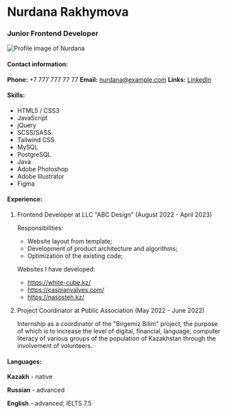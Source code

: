 # Nurdana Rakhymova
### Junior Frontend Developer
![Profile image of Nurdana](https://sun6-22.userapi.com/s/v1/ig2/WGTDkZUpN-iOSA48LDALEGHBQwMacInWi445QWT8peEWvdheXCAzFKB-oy5ZXuEIoNePEekgraoxjGsO08rB5gEo.jpg?size=200x200&quality=96&crop=0,442,1620,1620&ava=1)
#### Contact information:

**Phone:** +7 777 777 77 77
**Email:** nurdana@example.com
**Links:** [LinkedIn](https://www.linkedin.com/mynetwork/)

#### Skills:
- HTML5 / CSS3
- JavaScript
- jQuery
- SCSS/SASS
- Tailwind CSS 
- MySQL 
- PostgreSQL
- Java
- Adobe Photoshop
- Adobe Illustrator
- Figma

#### Experience:

1. Frontend Developer at LLC "ABC Design"
   (August 2022 - April 2023)

   Responsibilities:
   - Website layout from template;
   - Development of product architecture and algorithms;
   - Optimization of the existing code;
   
   Websites I have developed:
   - https://white-cube.kz/
   - https://caspianvalves.com/
   - https://nasosteh.kz/
   
3. Project Coordinator at Public Association
   (May 2022 - June 2022)

   Internship as a coordinator of the "Birgemiz Bilim" project, the purpose of which
   is to increase the level of digital, financial, language, computer literacy of various
   groups of the population of Kazakhstan through the involvement of volunteers.

#### Languages:

**Kazakh** - native

**Russian** - advanced

**English** - advanced, IELTS 7.5
